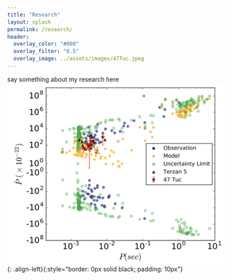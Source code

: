 ```yaml
---
title: "Research"
layout: splash
permalink: /research/
header:
  overlay_color: "#000"
  overlay_filter: "0.5"
  overlay_image: ../assets/images/47Tuc.jpeg
---
```

say something about my research here
![image-left](../assets/images/ppdot.png){: .align-left}{:style="border: 0px solid black; padding: 10px"}
